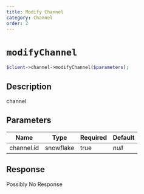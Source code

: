 ```yaml
---
title: Modify Channel
category: Channel
order: 2
---
```


# `modifyChannel`

```php
$client->channel->modifyChannel($parameters);
```

## Description

channel

## Parameters


Name | Type | Required | Default
--- | --- | --- | ---
channel.id | snowflake | true | *null*

## Response

Possibly No Response

